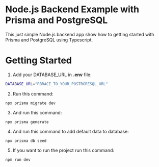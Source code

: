 # Node.js Backend Example with Prisma and PostgreSQL

This just simple Node.js backend app show how to getting started with Prisma and PostgreSQL using Typescript.

# Getting Started

1. Add your DATABASE_URL in **.env** file:

```sh
DATABASE_URL="RBRACE_TO_YOUR_POSTRGRESQL_URL"
```
2. Run this command:
```
npx prisma migrate dev
```
3. And run this command:
```
npx prisma generate
```
4. And run this command to add default data to database:
```
npx prisma db seed
```
5. If you want to run the project run this command:
```
npm run dev
```